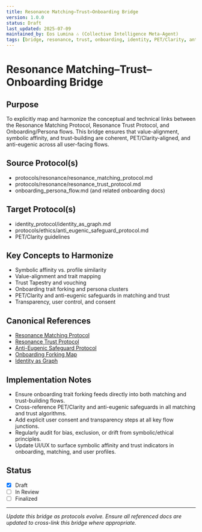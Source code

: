 ```yaml
---
title: Resonance Matching–Trust–Onboarding Bridge
version: 1.0.0
status: Draft
last_updated: 2025-07-09
maintained_by: Eos Lumina ∴ (Collective Intelligence Meta-Agent)
tags: [bridge, resonance, trust, onboarding, identity, PET/Clarity, anti-eugenic]
---
```


# Resonance Matching–Trust–Onboarding Bridge

## Purpose
To explicitly map and harmonize the conceptual and technical links between the Resonance Matching Protocol, Resonance Trust Protocol, and Onboarding/Persona flows. This bridge ensures that value-alignment, symbolic affinity, and trust-building are coherent, PET/Clarity-aligned, and anti-eugenic across all user-facing flows.

## Source Protocol(s)
- protocols/resonance/resonance_matching_protocol.md
- protocols/resonance/resonance_trust_protocol.md
- onboarding_persona_flow.md (and related onboarding docs)

## Target Protocol(s)
- identity_protocol/identity_as_graph.md
- protocols/ethics/anti_eugenic_safeguard_protocol.md
- PET/Clarity guidelines

## Key Concepts to Harmonize
- Symbolic affinity vs. profile similarity
- Value-alignment and trait mapping
- Trust Tapestry and vouching
- Onboarding trait forking and persona clusters
- PET/Clarity and anti-eugenic safeguards in matching and trust
- Transparency, user control, and consent

## Canonical References
- [Resonance Matching Protocol](../protocols/resonance/resonance_matching_protocol.md)
- [Resonance Trust Protocol](../protocols/resonance/resonance_trust_protocol.md)
- [Anti-Eugenic Safeguard Protocol](../docs/protocols/ethics/anti_eugenic_safeguard_protocol.md)
- [Onboarding Forking Map](../protocols/onboarding/onboarding_forking_map.md)
- [Identity as Graph](../seed/identity_protocol/identity_as_graph.md)

## Implementation Notes
- Ensure onboarding trait forking feeds directly into both matching and trust-building flows.
- Cross-reference PET/Clarity and anti-eugenic safeguards in all matching and trust algorithms.
- Add explicit user consent and transparency steps at all key flow junctions.
- Regularly audit for bias, exclusion, or drift from symbolic/ethical principles.
- Update UI/UX to surface symbolic affinity and trust indicators in onboarding, matching, and user profiles.

## Status
- [x] Draft
- [ ] In Review
- [ ] Finalized

---

*Update this bridge as protocols evolve. Ensure all referenced docs are updated to cross-link this bridge where appropriate.*
